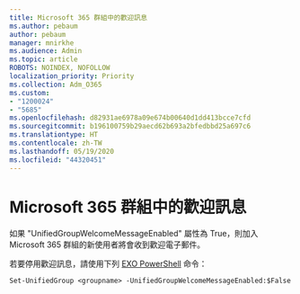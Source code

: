 ```yaml
---
title: Microsoft 365 群組中的歡迎訊息
ms.author: pebaum
author: pebaum
manager: mnirkhe
ms.audience: Admin
ms.topic: article
ROBOTS: NOINDEX, NOFOLLOW
localization_priority: Priority
ms.collection: Adm_O365
ms.custom:
- "1200024"
- "5685"
ms.openlocfilehash: d82931ae6978a09e674b00640d1dd413bcce7cfd
ms.sourcegitcommit: b196100759b29aecd62b693a2bfedbbd25a697c6
ms.translationtype: HT
ms.contentlocale: zh-TW
ms.lasthandoff: 05/19/2020
ms.locfileid: "44320451"
---
```

# <a name="welcome-message-in-microsoft-365-groups"></a>Microsoft 365 群組中的歡迎訊息

如果 "UnifiedGroupWelcomeMessageEnabled" 屬性為 True，則加入 Microsoft 365 群組的新使用者將會收到歡迎電子郵件。

若要停用歡迎訊息，請使用下列 [EXO PowerShell](https://docs.microsoft.com/powershell/exchange/exchange-online/exchange-online-powershell-v2/exchange-online-powershell-v2?view=exchange-ps) 命令：

`
Set-UnifiedGroup <groupname> -UnifiedGroupWelcomeMessageEnabled:$False
`
